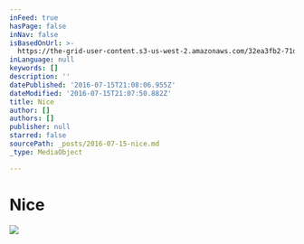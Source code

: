 ```yaml
---
inFeed: true
hasPage: false
inNav: false
isBasedOnUrl: >-
  https://the-grid-user-content.s3-us-west-2.amazonaws.com/32ea3fb2-71d5-41af-9168-580a2bbf5f51.jpg
inLanguage: null
keywords: []
description: ''
datePublished: '2016-07-15T21:08:06.955Z'
dateModified: '2016-07-15T21:07:50.882Z'
title: Nice
author: []
authors: []
publisher: null
starred: false
sourcePath: _posts/2016-07-15-nice.md
_type: MediaObject

---
```

# Nice
![](https://the-grid-user-content.s3-us-west-2.amazonaws.com/32ea3fb2-71d5-41af-9168-580a2bbf5f51.jpg)